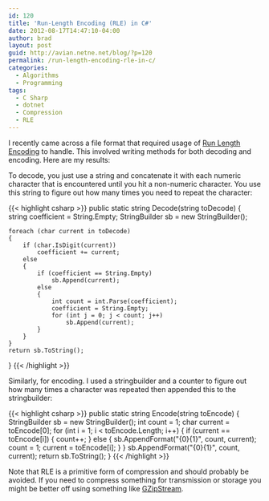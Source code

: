 ```yaml
---
id: 120
title: 'Run-Length Encoding (RLE) in C#'
date: 2012-08-17T14:47:10-04:00
author: brad
layout: post
guid: http://avian.netne.net/blog/?p=120
permalink: /run-length-encoding-rle-in-c/
categories:
  - Algorithms
  - Programming
tags:
  - C Sharp
  - dotnet
  - Compression
  - RLE
---
```

I recently came across a file format that required usage of [Run Length Encoding](http://en.wikipedia.org/wiki/Run-length_encoding) to handle. This involved writing methods for both decoding and encoding. Here are my results:

To decode, you just use a string and concatenate it with each numeric character that is encountered until you hit a non-numeric character. You use this string to figure out how many times you need to repeat the character:

{{< highlight csharp >}}
public static string Decode(string toDecode)
{
    string coefficient = String.Empty;
    StringBuilder sb = new StringBuilder();

    foreach (char current in toDecode)
    {
        if (char.IsDigit(current))
            coefficient += current;
        else
        {
            if (coefficient == String.Empty)
                sb.Append(current);
            else
            {
                int count = int.Parse(coefficient);
                coefficient = String.Empty;
                for (int j = 0; j < count; j++)
                    sb.Append(current);
            }
        }
    }
    return sb.ToString();
}
{{< /highlight >}}

Similarly, for encoding. I used a stringbuilder and a counter to figure out how many times a character was repeated then appended this to the stringbuilder:

{{< highlight csharp >}}
public static string Encode(string toEncode)
{
    StringBuilder sb = new StringBuilder();
    int count = 1;
    char current = toEncode[0];
    for (int i = 1; i < toEncode.Length; i++)
    {
        if (current == toEncode[i])
        {
            count++;
        } else
        {
            sb.AppendFormat("{0}{1}", count, current);
            count = 1;
            current = toEncode[i];
        }
    }
    sb.AppendFormat("{0}{1}", count, current);
    return sb.ToString();
}
{{< /highlight >}}

Note that RLE is a primitive form of compression and should probably be avoided. If you need to compress something for transmission or storage you might be better off using something like [GZipStream](http://msdn.microsoft.com/en-us/library/system.io.compression.gzipstream.aspx).
